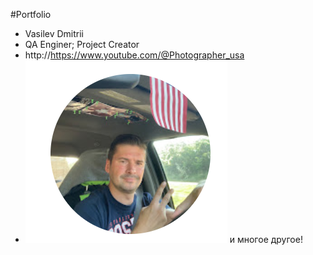 #Portfolio


* Vasilev Dmitrii 
* QA Enginer; Project Creator
* http://https://www.youtube.com/@Photographer_usa
* ![foto](Foto.png)
и многое другое!